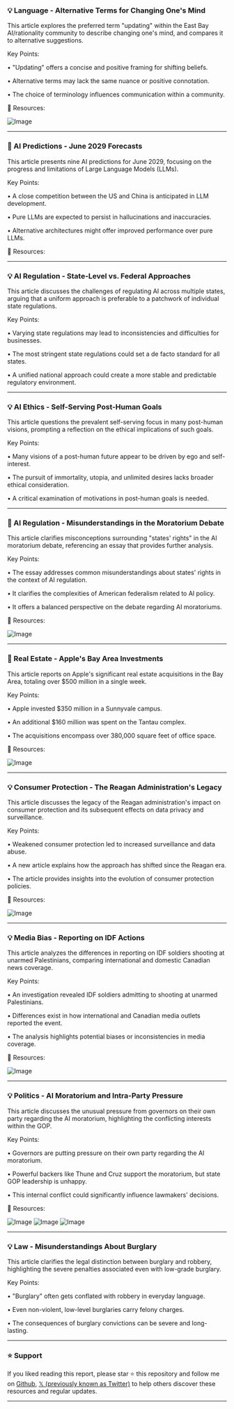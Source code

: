 ### 💡 Language -  Alternative Terms for Changing One's Mind

This article explores the preferred term "updating" within the East Bay AI/rationality community to describe changing one's mind, and compares it to alternative suggestions.


Key Points:

• "Updating" offers a concise and positive framing for shifting beliefs.


• Alternative terms may lack the same nuance or positive connotation.


• The choice of terminology influences communication within a community.



🔗 Resources:

![Image](https://pbs.twimg.com/media/Guks7BNXgAAmawJ?format=jpg&name=small)


---
### 🤖 AI Predictions - June 2029 Forecasts

This article presents nine AI predictions for June 2029, focusing on the progress and limitations of Large Language Models (LLMs).


Key Points:

• A close competition between the US and China is anticipated in LLM development.


• Pure LLMs are expected to persist in hallucinations and inaccuracies.


• Alternative architectures might offer improved performance over pure LLMs.



🔗 Resources:



---
### 💡 AI Regulation - State-Level vs. Federal Approaches

This article discusses the challenges of regulating AI across multiple states, arguing that a uniform approach is preferable to a patchwork of individual state regulations.


Key Points:

• Varying state regulations may lead to inconsistencies and difficulties for businesses.


• The most stringent state regulations could set a de facto standard for all states.


• A unified national approach could create a more stable and predictable regulatory environment.



---
### 💡 AI Ethics -  Self-Serving Post-Human Goals

This article questions the prevalent self-serving focus in many post-human visions, prompting a reflection on the ethical implications of such goals.


Key Points:

• Many visions of a post-human future appear to be driven by ego and self-interest.


• The pursuit of immortality, utopia, and unlimited desires lacks broader ethical consideration.


• A critical examination of motivations in post-human goals is needed.


---
### 🤖 AI Regulation - Misunderstandings in the Moratorium Debate

This article clarifies misconceptions surrounding "states' rights" in the AI moratorium debate, referencing an essay that provides further analysis.


Key Points:

• The essay addresses common misunderstandings about states' rights in the context of AI regulation.


• It clarifies the complexities of American federalism related to AI policy.


• It offers a balanced perspective on the debate regarding AI moratoriums.



🔗 Resources:

![Image](https://pbs.twimg.com/media/Guic8BDXwAAOa9-?format=jpg&name=900x900)


---
### 🚀 Real Estate - Apple's Bay Area Investments

This article reports on Apple's significant real estate acquisitions in the Bay Area, totaling over $500 million in a single week.


Key Points:

• Apple invested $350 million in a Sunnyvale campus.


• An additional $160 million was spent on the Tantau complex.


• The acquisitions encompass over 380,000 square feet of office space.



🔗 Resources:

![Image](https://pbs.twimg.com/media/GuiID81WYAAqcrM?format=jpg&name=small)


---
### 💡 Consumer Protection - The Reagan Administration's Legacy

This article discusses the legacy of the Reagan administration's impact on consumer protection and its subsequent effects on data privacy and surveillance.


Key Points:

• Weakened consumer protection led to increased surveillance and data abuse.


• A new article explains how the approach has shifted since the Reagan era.


• The article provides insights into the evolution of consumer protection policies.



🔗 Resources:

![Image](https://pbs.twimg.com/media/GueZCCHXYAEntmc?format=jpg&name=900x900)


---
### 💡 Media Bias - Reporting on IDF Actions

This article analyzes the differences in reporting on IDF soldiers shooting at unarmed Palestinians, comparing international and domestic Canadian news coverage.


Key Points:

• An investigation revealed IDF soldiers admitting to shooting at unarmed Palestinians.


• Differences exist in how international and Canadian media outlets reported the event.


• The analysis highlights potential biases or inconsistencies in media coverage.



🔗 Resources:

![Image](https://pbs.twimg.com/media/GufMneeWcAAMSSk?format=png&name=small)


---
### 💡 Politics - AI Moratorium and Intra-Party Pressure

This article discusses the unusual pressure from governors on their own party regarding the AI moratorium, highlighting the conflicting interests within the GOP.


Key Points:

• Governors are putting pressure on their own party regarding the AI moratorium.


• Powerful backers like Thune and Cruz support the moratorium, but state GOP leadership is unhappy.


• This internal conflict could significantly influence lawmakers' decisions.



🔗 Resources:

![Image](https://pbs.twimg.com/media/GuesrDdbsAAJ_kj?format=jpg&name=small)
![Image](https://pbs.twimg.com/media/GuesrEGaoAQQahU?format=jpg&name=small)
![Image](https://pbs.twimg.com/media/GuesrDfaUAA5l-m?format=jpg&name=small)


---
### 💡 Law -  Misunderstandings About Burglary

This article clarifies the legal distinction between burglary and robbery, highlighting the severe penalties associated even with low-grade burglary.


Key Points:

• "Burglary" often gets conflated with robbery in everyday language.


• Even non-violent, low-level burglaries carry felony charges.


• The consequences of burglary convictions can be severe and long-lasting.


---

### ⭐️ Support

If you liked reading this report, please star ⭐️ this repository and follow me on [Github](https://github.com/Drix10), [𝕏 (previously known as Twitter)](https://x.com/DRIX_10_) to help others discover these resources and regular updates.

---